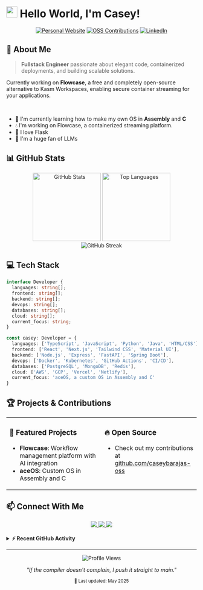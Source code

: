 # <img src="https://raw.githubusercontent.com/TheDudeThatCode/TheDudeThatCode/master/Assets/Hi.gif" width="29px"> Hello World, I'm Casey!

<div align="center">
  
  [![Personal Website](https://img.shields.io/badge/Website-caseybarajas.com-blue?style=for-the-badge&logo=firefox&logoColor=white)](https://caseybarajas.com)
  [![OSS Contributions](https://img.shields.io/badge/Open_Source-Contributor-success?style=for-the-badge&logo=github&logoColor=white)](https://github.com/caseybarajas-oss)
  [![LinkedIn](https://img.shields.io/badge/LinkedIn-Connect-0077B5?style=for-the-badge&logo=linkedin&logoColor=white)](https://linkedin.com/in/caseybarajas)
</div>

## 🚀 About Me

> **Fullstack Engineer** passionate about elegant code, containerized deployments, and building scalable solutions.

Currently working on **Flowcase**, a free and completely open-source alternative to Kasm Workspaces, enabling secure container streaming for your applications. 

  <br>

  - 🌱 I'm currently learning how to make my own OS in **Assembly** and **C**
  - 💧 I'm working on Flowcase, a containerized streaming platform.
  - 💖 I love Flask
  - 🤖 I'm a huge fan of LLMs

## 📊 GitHub Stats

<div align="center">
  <img height="180em" src="https://github-readme-stats.vercel.app/api?username=caseybarajas&show_icons=true&theme=react&hide_border=true&bg_color=0D1117&title_color=58A6FF&icon_color=58A6FF&include_all_commits=true&count_private=true" alt="GitHub Stats"/>
  <img height="180em" src="https://github-readme-stats.vercel.app/api/top-langs/?username=caseybarajas&layout=compact&langs_count=8&theme=react&hide_border=true&bg_color=0D1117&title_color=58A6FF" alt="Top Languages"/>
</div>

<div align="center">
  <img src="https://github-readme-streak-stats.herokuapp.com/?user=caseybarajas&theme=react&hide_border=true&background=0D1117" alt="GitHub Streak"/>
</div>

## 💻 Tech Stack

```typescript
interface Developer {
  languages: string[];
  frontend: string[];
  backend: string[];
  devops: string[];
  databases: string[];
  cloud: string[];
  current_focus: string;
}

const casey: Developer = {
  languages: ['TypeScript', 'JavaScript', 'Python', 'Java', 'HTML/CSS'],
  frontend: ['React', 'Next.js', 'Tailwind CSS', 'Material UI'],
  backend: ['Node.js', 'Express', 'FastAPI', 'Spring Boot'],
  devops: ['Docker', 'Kubernetes', 'GitHub Actions', 'CI/CD'],
  databases: ['PostgreSQL', 'MongoDB', 'Redis'],
  cloud: ['AWS', 'GCP', 'Vercel', 'Netlify'],
  current_focus: 'aceOS, a custom OS in Assembly and C'
}
```

## 🏆 Projects & Contributions

<table>
  <tr>
    <td valign="top" width="50%">
      <h3>🌟 Featured Projects</h3>
      <ul>
        <li><b>Flowcase</b>: Workflow management platform with AI integration</li>
        <li><b>aceOS</b>: Custom OS in Assembly and C</li>
      </ul>
    </td>
    <td valign="top" width="50%">
      <h3>🔥 Open Source</h3>
      <ul>
        <li>Check out my contributions at <a href="https://github.com/caseybarajas-oss">github.com/caseybarajas-oss</a></li>
      </ul>
    </td>
  </tr>
</table>

## 📫 Connect With Me

<div align="center">
  <a href="https://caseybarajas.com">
    <img src="https://img.shields.io/badge/Website-caseybarajas.com-4285F4?style=for-the-badge&logo=google-chrome&logoColor=white"/>
  </a>
  <a href="https://github.com/caseybarajas-oss">
    <img src="https://img.shields.io/badge/OSS-Contributions-181717?style=for-the-badge&logo=github&logoColor=white"/>
  </a>
  <a href="https://twitter.com/caseybarajas">
    <img src="https://img.shields.io/badge/Twitter-Follow-1DA1F2?style=for-the-badge&logo=twitter&logoColor=white"/>
  </a>
</div>

<br>

<details>
  <summary><b>⚡ Recent GitHub Activity</b></summary>
  <br>
  
  <!--START_SECTION:activity-->
  <!-- This section will be automatically updated by a GitHub Action -->
  <!--END_SECTION:activity-->
  
</details>

---

<div align="center">
  <img src="https://komarev.com/ghpvc/?username=caseybarajas&style=flat-square&color=blue" alt="Profile Views"/>
  
  *"If the compiler doesn't complain, I push it straight to main."*
  
  <sub>💾 Last updated: May 2025</sub>
</div>
